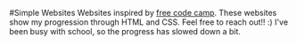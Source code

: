 #Simple Websites
Websites inspired by <a href="https://www.freecodecamp.org/learn/2022/responsive-web-design/">free code camp</a>.
These websites show my progression through HTML and CSS.
Feel free to reach out!! :) I've been busy with school, so the progress has slowed down a bit. 
